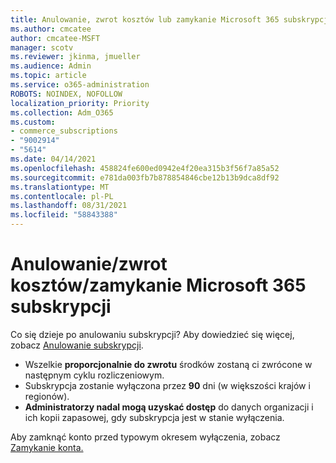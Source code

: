 ```yaml
---
title: Anulowanie, zwrot kosztów lub zamykanie Microsoft 365 subskrypcji
ms.author: cmcatee
author: cmcatee-MSFT
manager: scotv
ms.reviewer: jkinma, jmueller
ms.audience: Admin
ms.topic: article
ms.service: o365-administration
ROBOTS: NOINDEX, NOFOLLOW
localization_priority: Priority
ms.collection: Adm_O365
ms.custom:
- commerce_subscriptions
- "9002914"
- "5614"
ms.date: 04/14/2021
ms.openlocfilehash: 458824fe600ed0942e4f20ea315b3f56f7a85a52
ms.sourcegitcommit: e781da003fb7b878854846cbe12b13b9dca8df92
ms.translationtype: MT
ms.contentlocale: pl-PL
ms.lasthandoff: 08/31/2021
ms.locfileid: "58843388"
---
```

# <a name="cancelrefundclose-your-microsoft-365-subscription"></a>Anulowanie/zwrot kosztów/zamykanie Microsoft 365 subskrypcji

Co się dzieje po anulowaniu subskrypcji? Aby dowiedzieć się więcej, zobacz [Anulowanie subskrypcji](https://docs.microsoft.com/microsoft-365/commerce/subscriptions/cancel-your-subscription?view=o365-worldwide).

- Wszelkie **proporcjonalnie do zwrotu** środków zostaną ci zwrócone w następnym cyklu rozliczeniowym.
- Subskrypcja zostanie wyłączona przez **90** dni (w większości krajów i regionów).
- **Administratorzy nadal mogą uzyskać dostęp** do danych organizacji i ich kopii zapasowej, gdy subskrypcja jest w stanie wyłączenia.

Aby zamknąć konto przed typowym okresem wyłączenia, zobacz [Zamykanie konta.](https://docs.microsoft.com/microsoft-365/commerce/close-your-account?view=o365-worldwide)
